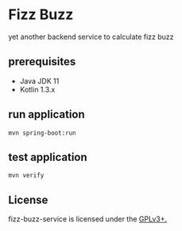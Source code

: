 # Fizz Buzz

yet another backend service to calculate fizz buzz

## prerequisites

- Java JDK 11
- Kotlin 1.3.x

## run application

```mvn spring-boot:run```

## test application

```mvn verify```

## License

fizz-buzz-service is licensed under the [GPLv3+.](LICENSE)
